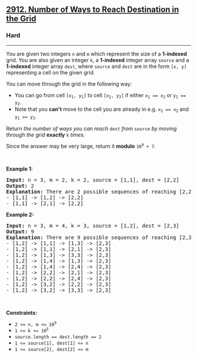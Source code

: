 <h2><a href="https://leetcode.com/problems/number-of-ways-to-reach-destination-in-the-grid/">2912. Number of Ways to Reach Destination in the Grid</a></h2><h3>Hard</h3><hr><div><p>You are given two integers <code>n</code> and <code>m</code> which represent the size of a <strong>1-indexed </strong>grid. You are also given an integer <code>k</code>, a <strong>1-indexed</strong> integer array <code>source</code> and a <strong>1-indexed</strong> integer array <code>dest</code>, where <code>source</code> and <code>dest</code> are in the form <code>[x, y]</code> representing a cell on the given grid.</p>

<p>You can move through the grid in the following way:</p>

<ul>
	<li>You can go from cell <code>[x<sub>1</sub>, y<sub>1</sub>]</code> to cell <code>[x<sub>2</sub>, y<sub>2</sub>]</code> if either <code>x<sub>1</sub> == x<sub>2</sub></code> or <code>y<sub>1</sub> == y<sub>2</sub></code>.</li>
	<li>Note that you <strong>can't</strong> move to the cell you are already in e.g. <code>x<sub>1</sub> == x<sub>2</sub></code> and <code>y<sub>1</sub> == y<sub>2</sub></code>.</li>
</ul>

<p>Return <em>the number of ways you can reach</em> <code>dest</code> <em>from</em> <code>source</code> <em>by moving through the grid</em> <strong>exactly</strong> <code>k</code> <em>times.</em></p>

<p>Since the answer may be very large, return it <strong>modulo</strong> <code>10<sup>9</sup> + 7</code>.</p>

<p>&nbsp;</p>
<p><strong class="example">Example 1:</strong></p>

<pre><strong>Input:</strong> n = 3, m = 2, k = 2, source = [1,1], dest = [2,2]
<strong>Output:</strong> 2
<strong>Explanation:</strong> There are 2 possible sequences of reaching [2,2] from [1,1]:
- [1,1] -&gt; [1,2] -&gt; [2,2]
- [1,1] -&gt; [2,1] -&gt; [2,2]
</pre>

<p><strong class="example">Example 2:</strong></p>

<pre><strong>Input:</strong> n = 3, m = 4, k = 3, source = [1,2], dest = [2,3]
<strong>Output:</strong> 9
<strong>Explanation:</strong> There are 9 possible sequences of reaching [2,3] from [1,2]:
- [1,2] -&gt; [1,1] -&gt; [1,3] -&gt; [2,3]
- [1,2] -&gt; [1,1] -&gt; [2,1] -&gt; [2,3]
- [1,2] -&gt; [1,3] -&gt; [3,3] -&gt; [2,3]
- [1,2] -&gt; [1,4] -&gt; [1,3] -&gt; [2,3]
- [1,2] -&gt; [1,4] -&gt; [2,4] -&gt; [2,3]
- [1,2] -&gt; [2,2] -&gt; [2,1] -&gt; [2,3]
- [1,2] -&gt; [2,2] -&gt; [2,4] -&gt; [2,3]
- [1,2] -&gt; [3,2] -&gt; [2,2] -&gt; [2,3]
- [1,2] -&gt; [3,2] -&gt; [3,3] -&gt; [2,3]
</pre>

<p>&nbsp;</p>
<p><strong>Constraints:</strong></p>

<ul>
	<li><code>2 &lt;= n, m &lt;= 10<sup>9</sup></code></li>
	<li><code>1 &lt;= k&nbsp;&lt;= 10<sup>5</sup></code></li>
	<li><code>source.length == dest.length == 2</code></li>
	<li><code>1 &lt;= source[1], dest[1] &lt;= n</code></li>
	<li><code>1 &lt;= source[2], dest[2] &lt;= m</code></li>
</ul>
</div>